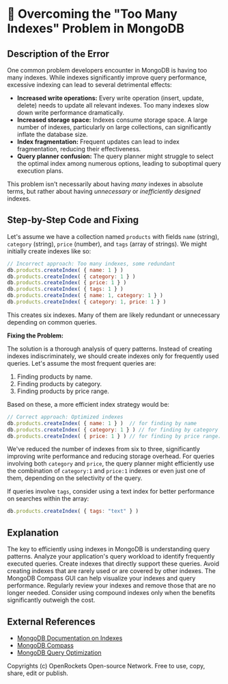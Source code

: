 # 🐞 Overcoming the "Too Many Indexes" Problem in MongoDB


## Description of the Error

One common problem developers encounter in MongoDB is having too many indexes. While indexes significantly improve query performance, excessive indexing can lead to several detrimental effects:

* **Increased write operations:** Every write operation (insert, update, delete) needs to update all relevant indexes.  Too many indexes slow down write performance dramatically.
* **Increased storage space:** Indexes consume storage space.  A large number of indexes, particularly on large collections, can significantly inflate the database size.
* **Index fragmentation:**  Frequent updates can lead to index fragmentation, reducing their effectiveness.
* **Query planner confusion:**  The query planner might struggle to select the optimal index among numerous options, leading to suboptimal query execution plans.

This problem isn't necessarily about having *many* indexes in absolute terms, but rather about having *unnecessary* or *inefficiently designed* indexes.


## Step-by-Step Code and Fixing

Let's assume we have a collection named `products` with fields `name` (string), `category` (string), `price` (number), and `tags` (array of strings).  We might initially create indexes like so:

```javascript
// Incorrect approach: Too many indexes, some redundant
db.products.createIndex( { name: 1 } )
db.products.createIndex( { category: 1 } )
db.products.createIndex( { price: 1 } )
db.products.createIndex( { tags: 1 } )
db.products.createIndex( { name: 1, category: 1 } )
db.products.createIndex( { category: 1, price: 1 } )
```

This creates six indexes.  Many of them are likely redundant or unnecessary depending on common queries.

**Fixing the Problem:**

The solution is a thorough analysis of query patterns.  Instead of creating indexes indiscriminately, we should create indexes only for frequently used queries. Let's assume the most frequent queries are:

1. Finding products by name.
2. Finding products by category.
3. Finding products by price range.

Based on these, a more efficient index strategy would be:


```javascript
// Correct approach: Optimized indexes
db.products.createIndex( { name: 1 } )  // for finding by name
db.products.createIndex( { category: 1 } ) // for finding by category
db.products.createIndex( { price: 1 } ) // for finding by price range.
```

We've reduced the number of indexes from six to three, significantly improving write performance and reducing storage overhead.  For queries involving both `category` and `price`, the query planner might efficiently use the combination of `category:1` and `price:1` indexes or even just one of them, depending on the selectivity of the query.

If queries involve `tags`, consider using a text index for better performance on searches within the array:

```javascript
db.products.createIndex( { tags: "text" } )
```


## Explanation

The key to efficiently using indexes in MongoDB is understanding query patterns.  Analyze your application's query workload to identify frequently executed queries. Create indexes that directly support these queries. Avoid creating indexes that are rarely used or are covered by other indexes.  The MongoDB Compass GUI can help visualize your indexes and query performance.  Regularly review your indexes and remove those that are no longer needed.  Consider using compound indexes only when the benefits significantly outweigh the cost.



## External References

* [MongoDB Documentation on Indexes](https://www.mongodb.com/docs/manual/indexes/)
* [MongoDB Compass](https://www.mongodb.com/products/compass)
* [MongoDB Query Optimization](https://www.mongodb.com/docs/manual/core/query-optimization/)


Copyrights (c) OpenRockets Open-source Network. Free to use, copy, share, edit or publish.

